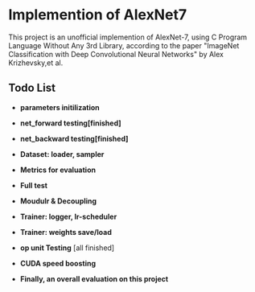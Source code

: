 # Implemention of AlexNet7

This project is an unofficial implemention of AlexNet-7, using C Program Language Without Any 3rd Library, according to the paper "ImageNet Classification with Deep Convolutional Neural Networks" by Alex Krizhevsky,et al.

## Todo List

- **parameters initilization**

- **net_forward testing[finished]**

- **net_backward testing[finished]**

- **Dataset: loader, sampler**

- **Metrics for evaluation**

- **Full test**

- **Moudulr & Decoupling**
 
- **Trainer: logger, lr-scheduler**
  
- **Trainer: weights save/load**

- **op unit Testing** [all finished] 

- **CUDA speed boosting**

- **Finally, an overall evaluation on this project**
